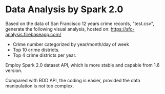 # Data Analysis by Spark 2.0
 Based on the data of San Francisco 12 years crime records, "test.csv", generate the following visual analysis, hosted on: 
 https://sfc-analysis.firebaseapp.com/
 * Crime number categorized by year/month/day of week
 * Top 10 crime districts.
 * Top 4 crime districts per year.

Employ Spark 2.0 dataset API, which is more stable and capable from 1.6 version.
 
Compared with RDD API, the coding is easier, provided the data manipulation is not too complex.
